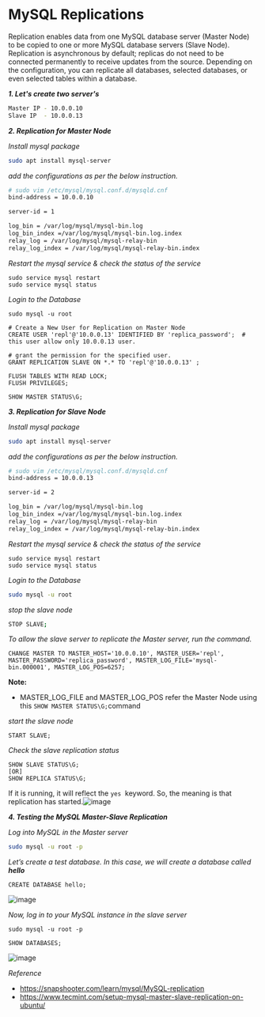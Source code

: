 # MySQL Replications
Replication enables data from one MySQL database server (Master Node) to be copied to one or more MySQL database servers (Slave Node). Replication is asynchronous by default; replicas do not need to be connected permanently to receive updates from the source. Depending on the configuration, you can replicate all databases, selected databases, or even selected tables within a database.

_**1. Let's create two server's**_
```sh
Master IP - 10.0.0.10
Slave IP  - 10.0.0.13
```
_**2. Replication for Master Node**_

_Install mysql package_
```bash
sudo apt install mysql-server
```
_add the configurations as per the below instruction._
```sh
# sudo vim /etc/mysql/mysql.conf.d/mysqld.cnf
bind-address = 10.0.0.10

server-id = 1

log_bin = /var/log/mysql/mysql-bin.log
log_bin_index =/var/log/mysql/mysql-bin.log.index
relay_log = /var/log/mysql/mysql-relay-bin
relay_log_index = /var/log/mysql/mysql-relay-bin.index
```
_Restart the mysql service & check the status of the service_
```mysql
sudo service mysql restart
sudo service mysql status
```
_Login to the Database_
```mysql
sudo mysql -u root
```
```mysql
# Create a New User for Replication on Master Node
CREATE USER 'repl'@'10.0.0.13' IDENTIFIED BY 'replica_password';  # this user allow only 10.0.0.13 user.
```
```mysql
# grant the permission for the specified user.
GRANT REPLICATION SLAVE ON *.* TO 'repl'@'10.0.0.13' ;
```
```mysql
FLUSH TABLES WITH READ LOCK;
FLUSH PRIVILEGES;
```
```mysql
SHOW MASTER STATUS\G;
```

_**3. Replication for Slave Node**_

_Install mysql package_
```bash
sudo apt install mysql-server
```
_add the configurations as per the below instruction._
```sh
# sudo vim /etc/mysql/mysql.conf.d/mysqld.cnf
bind-address = 10.0.0.13

server-id = 2

log_bin = /var/log/mysql/mysql-bin.log
log_bin_index =/var/log/mysql/mysql-bin.log.index
relay_log = /var/log/mysql/mysql-relay-bin
relay_log_index = /var/log/mysql/mysql-relay-bin.index
```
_Restart the mysql service & check the status of the service_

```mysql
sudo service mysql restart
sudo service mysql status
```
_Login to the Database_
```sh
sudo mysql -u root
```
_stop the slave node_
```bash
STOP SLAVE;
```
_To allow the slave server to replicate the Master server, run the command._
```mysql
CHANGE MASTER TO MASTER_HOST='10.0.0.10', MASTER_USER='repl', MASTER_PASSWORD='replica_password', MASTER_LOG_FILE='mysql-bin.000001', MASTER_LOG_POS=6257;
```
**Note:**
- MASTER_LOG_FILE and MASTER_LOG_POS refer the Master Node using this `SHOW MASTER STATUS\G;`command

_start the slave node_
```mysql
START SLAVE;
```
_Check the slave replication status_
```mysql
SHOW SLAVE STATUS\G;
[OR]
SHOW REPLICA STATUS\G;
```
If it is running, it will reflect the `yes`  keyword. So, the meaning is that replication has started.![image](https://github.com/fourtimes/MySQL_Docs/assets/91359308/c91ef5e6-a2be-459e-a345-8dd0c9fdfc91)

_**4. Testing the MySQL Master-Slave Replication**_

_Log into MySQL in the Master server_
```bash
sudo mysql -u root -p
```
_Let’s create a test database. In this case, we will create a database called **hello**_
```mysql
CREATE DATABASE hello;
```
![image](https://github.com/fourtimes/MySQL_Docs/assets/91359308/ac587299-3e5c-46bb-ac53-cf2424577d6d)

_Now, log in to your MySQL instance in the slave server_

```mysql
sudo mysql -u root -p
```
```mysql
SHOW DATABASES;
```
![image](https://github.com/fourtimes/MySQL_Docs/assets/91359308/607e3a1b-c194-4302-bfea-51d01ea32626)

_Reference_ 
- https://snapshooter.com/learn/mysql/MySQL-replication
- https://www.tecmint.com/setup-mysql-master-slave-replication-on-ubuntu/

